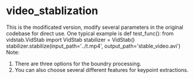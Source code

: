 # video_stablization
This is the modificated version, modify several parameters in the original codebase for direct use.
One typical example is
def test_func():
   from vidstab.VidStab import VidStab 
   stabilizer = VidStab()         
   stabilizer.stabilize(input_path='../t.mp4', output_path='stable_video.avi')  
Note: 
1. There are three options for the boundry processing.
2. You can also choose several different features for keypoint extractions.
